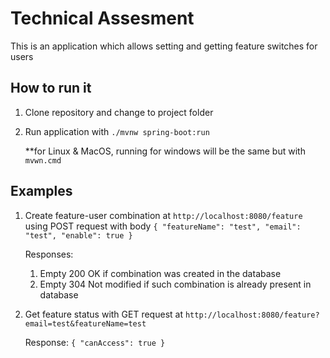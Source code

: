 # Technical Assesment

This is an application which allows setting and getting feature switches for users


## How to run it

1. Clone repository and change to project folder
2. Run application with `./mvnw spring-boot:run`

	**for Linux & MacOS, running for windows will be the same but with `mvwn.cmd`


## Examples

1. Create feature-user combination at
`http://localhost:8080/feature` using POST request with body
`{
"featureName": "test",
"email": "test",
"enable": true
}`
	
	Responses:
	1. Empty 200 OK if combination was created in the database
	2. Empty 304 Not modified if such combination is already present in database

2. Get feature status with GET request at 
`http://localhost:8080/feature?email=test&featureName=test`

	Response:
	`{
	"canAccess": true }`